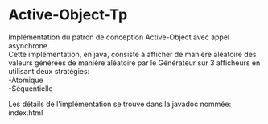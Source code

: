 # Active-Object-Tp
Implémentation du patron de conception Active-Object avec appel asynchrone.  
Cette implémentation, en java, consiste à afficher de manière aléatoire des valeurs générées
de manière aléatoire par le Générateur sur 3 afficheurs en utilisant deux stratégies:   
    -Atomique   
    -Séquentielle       
    
Les détails de l'implémentation se trouve dans la javadoc nommée: index.html
